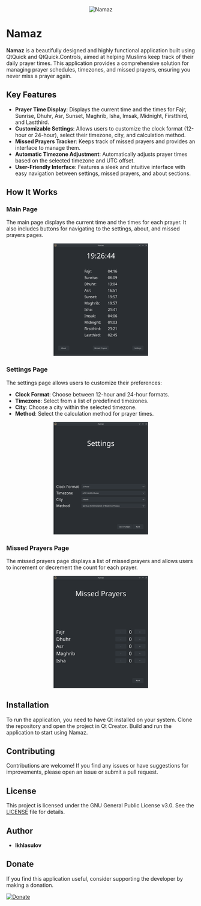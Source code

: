 <div align="center">
  <img src="icon.ico" alt="Namaz" />
</div>


# Namaz

**Namaz** is a beautifully designed and highly functional application built using QtQuick and QtQuick.Controls, aimed at helping Muslims keep track of their daily prayer times. This application provides a comprehensive solution for managing prayer schedules, timezones, and missed prayers, ensuring you never miss a prayer again.

## Key Features

- **Prayer Time Display**: Displays the current time and the times for Fajr, Sunrise, Dhuhr, Asr, Sunset, Maghrib, Isha, Imsak, Midnight, Firstthird, and Lastthird.
- **Customizable Settings**: Allows users to customize the clock format (12-hour or 24-hour), select their timezone, city, and calculation method.
- **Missed Prayers Tracker**: Keeps track of missed prayers and provides an interface to manage them.
- **Automatic Timezone Adjustment**: Automatically adjusts prayer times based on the selected timezone and UTC offset.
- **User-Friendly Interface**: Features a sleek and intuitive interface with easy navigation between settings, missed prayers, and about sections.

## How It Works

### Main Page
The main page displays the current time and the times for each prayer. It also includes buttons for navigating to the settings, about, and missed prayers pages.

<div align="center">
  <img src="readme/main.png" alt="Main Page" width="50%" height="50%" />
</div>

### Settings Page
The settings page allows users to customize their preferences:
- **Clock Format**: Choose between 12-hour and 24-hour formats.
- **Timezone**: Select from a list of predefined timezones.
- **City**: Choose a city within the selected timezone.
- **Method**: Select the calculation method for prayer times.

<div align="center">
  <img src="readme/settings.png" alt="Settings Page" width="50%" height="50%" />
</div>

### Missed Prayers Page
The missed prayers page displays a list of missed prayers and allows users to increment or decrement the count for each prayer.

<div align="center">
  <img src="readme/missed.png" alt="Missed Prayers Page" width="50%" height="50%" />
</div>

## Installation

To run the application, you need to have Qt installed on your system. Clone the repository and open the project in Qt Creator. Build and run the application to start using Namaz.

## Contributing

Contributions are welcome! If you find any issues or have suggestions for improvements, please open an issue or submit a pull request.

## License

This project is licensed under the GNU General Public License v3.0. See the [LICENSE](LICENSE) file for details.

## Author

- **Ikhlasulov**

## Donate

If you find this application useful, consider supporting the developer by making a donation.

[![Donate](https://img.shields.io/badge/Donate-PayPal-blue.svg)](https://pay.cloudtips.ru/p/693e007a)

